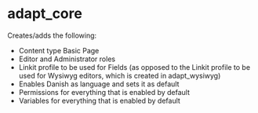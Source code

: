 adapt_core
==========

Creates/adds the following:

* Content type Basic Page
* Editor and Administrator roles
* Linkit profile to be used for Fields (as opposed to the Linkit profile to be used for Wysiwyg editors, which is created in adapt_wysiwyg)
* Enables Danish as language and sets it as default
* Permissions for everything that is enabled by default
* Variables for everything that is enabled by default
